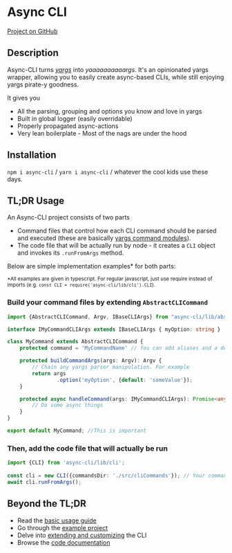 # Async CLI

[Project on GitHub](https://github.com/yaronassa/asyncCLI)

## Description

Async-CLI turns [*yargs*](https://github.com/yargs/yargs) into *yaaaaaaaaaargs*. It's an opinionated yargs wrapper, allowing you to easily create async-based CLIs, while still enjoying yargs pirate-y goodness.

It gives you

* All the parsing, grouping and options you know and love in yargs
* Built in global logger (easily overridable)
* Properly propagated async-actions
* Very lean boilerplate - Most of the nags are under the hood

## Installation

`npm i async-cli` / `yarn i async-cli` / whatever the cool kids use these days.

## TL;DR Usage

An Async-CLI project consists of two parts

* Command files that control how each CLI command should be parsed and executed (these are basically [yargs command modules](https://github.com/yargs/yargs/blob/master/docs/advanced.md#providing-a-command-module)). 
* The code file that will be actually run by node - it creates a `CLI` object and invokes its `.runFromArgs` method.

Below are simple implementation examples* for both parts:

<sup>*All examples are given in typescript. For regular javascript, just use require instead of imports (e.g. `const CLI = require('async-cli/lib/cli').CLI`).</sup>

### Build your command files by extending `AbstractCLICommand`

```typescript
import {AbstractCLICommand, Argv, IBaseCLIArgs} from "async-cli/lib/abstractCLICommand";

interface IMyCommandCLIArgs extends IBaseCLIArgs { myOption: string }

class MyCommand extends AbstractCLICommand {
    protected command = 'MyCommandName' // You can add aliases and a description

    protected buildCommandArgs(args: Argv): Argv {
        // Chain any yargs parser manipulation. For example
        return args
                .option('myOption', {default: 'someValue'});
    }

    protected async handleCommand(args: IMyCommandCLIArgs): Promise<any> {
        // Do some async things
    }   
}

export default MyCommand; //This is important
```

### Then, add the code file that will actually be run

```typescript
import {CLI} from 'async-cli/lib/cli';
    
const cli = new CLI({commandsDir: './src/cliCommands'}); // Your command files directory
await cli.runFromArgs();
```

## Beyond the TL;DR

* Read the [basic usage guide](docs/usageGuide.md)
* Go through the [example project](docs/exampleProject/exampleProject.md)
* Delve into [extending and customizing](docs/extendingGuide.md) the CLI
* Browse the [code documentation](https://yaronassa.github.io/asyncCLI)




